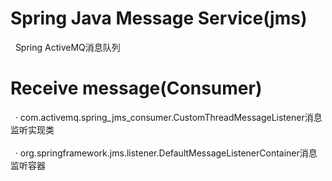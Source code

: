 # Spring Java Message Service(jms)
&nbsp;&nbsp;Spring ActiveMQ消息队列
# Receive message(Consumer)
&nbsp;&nbsp;·&nbsp;com.activemq.spring_jms_consumer.CustomThreadMessageListener消息监听实现类<br><br>
&nbsp;&nbsp;·&nbsp;org.springframework.jms.listener.DefaultMessageListenerContainer消息监听容器
